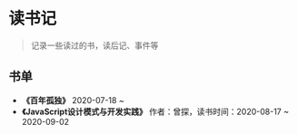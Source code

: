 # 读书记

> 记录一些读过的书，读后记、事件等

## 书单

- **《百年孤独》** 2020-07-18 ~
- **《JavaScript设计模式与开发实践》** 作者：曾探，读书时间：2020-08-17 ~ 2020-09-02
